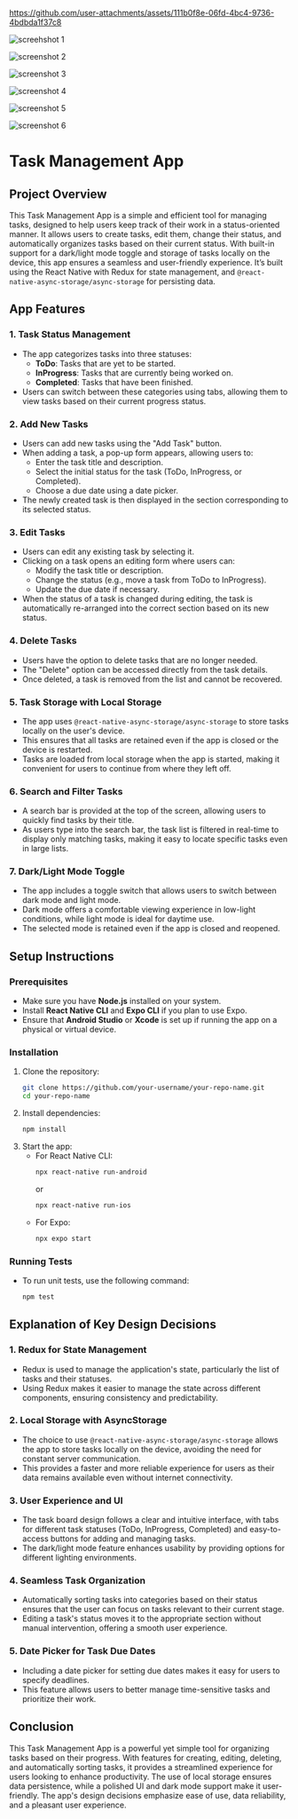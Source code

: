 
https://github.com/user-attachments/assets/111b0f8e-06fd-4bc4-9736-4bdbda1f37c8


![screehshot 1](https://github.com/user-attachments/assets/c6e95203-24b9-44d8-8ec5-6bcf70b17a77)

![screenshot 2 ](https://github.com/user-attachments/assets/15cbca7a-2a70-4ada-805b-7409d3730df5)

![screenshot 3](https://github.com/user-attachments/assets/a3271e58-b653-444a-ad5c-433445693e03)

![screenshot 4](https://github.com/user-attachments/assets/db95471f-0959-4b88-8f1e-a1602972b9fa)

![screenshot 5](https://github.com/user-attachments/assets/e0a3d611-6780-4446-a7e8-5d55a65334c8)

![screenshot 6](https://github.com/user-attachments/assets/aca4724d-dcb8-4583-9ef9-82a30af4184b)

# Task Management App

## Project Overview
This Task Management App is a simple and efficient tool for managing tasks, designed to help users keep track of their work in a status-oriented manner. It allows users to create tasks, edit them, change their status, and automatically organizes tasks based on their current status. With built-in support for a dark/light mode toggle and storage of tasks locally on the device, this app ensures a seamless and user-friendly experience. It’s built using the React Native with Redux for state management, and `@react-native-async-storage/async-storage` for persisting data.

## App Features
### 1. **Task Status Management**
   - The app categorizes tasks into three statuses:
     - **ToDo**: Tasks that are yet to be started.
     - **InProgress**: Tasks that are currently being worked on.
     - **Completed**: Tasks that have been finished.
   - Users can switch between these categories using tabs, allowing them to view tasks based on their current progress status.

### 2. **Add New Tasks**
   - Users can add new tasks using the "Add Task" button.
   - When adding a task, a pop-up form appears, allowing users to:
     - Enter the task title and description.
     - Select the initial status for the task (ToDo, InProgress, or Completed).
     - Choose a due date using a date picker.
   - The newly created task is then displayed in the section corresponding to its selected status.
   
### 3. **Edit Tasks**
   - Users can edit any existing task by selecting it.
   - Clicking on a task opens an editing form where users can:
     - Modify the task title or description.
     - Change the status (e.g., move a task from ToDo to InProgress).
     - Update the due date if necessary.
   - When the status of a task is changed during editing, the task is automatically re-arranged into the correct section based on its new status.

### 4. **Delete Tasks**
   - Users have the option to delete tasks that are no longer needed.
   - The "Delete" option can be accessed directly from the task details.
   - Once deleted, a task is removed from the list and cannot be recovered.

### 5. **Task Storage with Local Storage**
   - The app uses `@react-native-async-storage/async-storage` to store tasks locally on the user's device.
   - This ensures that all tasks are retained even if the app is closed or the device is restarted.
   - Tasks are loaded from local storage when the app is started, making it convenient for users to continue from where they left off.

### 6. **Search and Filter Tasks**
   - A search bar is provided at the top of the screen, allowing users to quickly find tasks by their title.
   - As users type into the search bar, the task list is filtered in real-time to display only matching tasks, making it easy to locate specific tasks even in large lists.

### 7. **Dark/Light Mode Toggle**
   - The app includes a toggle switch that allows users to switch between dark mode and light mode.
   - Dark mode offers a comfortable viewing experience in low-light conditions, while light mode is ideal for daytime use.
   - The selected mode is retained even if the app is closed and reopened.

## Setup Instructions
### Prerequisites
   - Make sure you have **Node.js** installed on your system.
   - Install **React Native CLI** and **Expo CLI** if you plan to use Expo.
   - Ensure that **Android Studio** or **Xcode** is set up if running the app on a physical or virtual device.

### Installation
1. Clone the repository:
   ```bash
   git clone https://github.com/your-username/your-repo-name.git
   cd your-repo-name
   ```
2. Install dependencies:
   ```bash
   npm install
   ```
3. Start the app:
   - For React Native CLI:
     ```bash
     npx react-native run-android
     ```
     or
     ```bash
     npx react-native run-ios
     ```
   - For Expo:
     ```bash
     npx expo start
     ```

### Running Tests
   - To run unit tests, use the following command:
     ```bash
     npm test
     ```

## Explanation of Key Design Decisions
### 1. **Redux for State Management**
   - Redux is used to manage the application's state, particularly the list of tasks and their statuses.
   - Using Redux makes it easier to manage the state across different components, ensuring consistency and predictability.

### 2. **Local Storage with AsyncStorage**
   - The choice to use `@react-native-async-storage/async-storage` allows the app to store tasks locally on the device, avoiding the need for constant server communication.
   - This provides a faster and more reliable experience for users as their data remains available even without internet connectivity.

### 3. **User Experience and UI**
   - The task board design follows a clear and intuitive interface, with tabs for different task statuses (ToDo, InProgress, Completed) and easy-to-access buttons for adding and managing tasks.
   - The dark/light mode feature enhances usability by providing options for different lighting environments.

### 4. **Seamless Task Organization**
   - Automatically sorting tasks into categories based on their status ensures that the user can focus on tasks relevant to their current stage.
   - Editing a task's status moves it to the appropriate section without manual intervention, offering a smooth user experience.

### 5. **Date Picker for Task Due Dates**
   - Including a date picker for setting due dates makes it easy for users to specify deadlines.
   - This feature allows users to better manage time-sensitive tasks and prioritize their work.

## Conclusion
This Task Management App is a powerful yet simple tool for organizing tasks based on their progress. With features for creating, editing, deleting, and automatically sorting tasks, it provides a streamlined experience for users looking to enhance productivity. The use of local storage ensures data persistence, while a polished UI and dark mode support make it user-friendly. The app's design decisions emphasize ease of use, data reliability, and a pleasant user experience.

